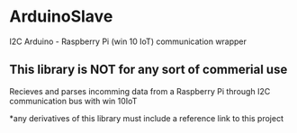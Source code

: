# ArduinoSlave
I2C Arduino - Raspberry Pi (win 10 IoT) communication wrapper
## This library is NOT for any sort of commerial use
Recieves and parses incomming data from a Raspberry Pi through I2C communication bus with win 10IoT

*any derivatives of this library must include a reference link to this project
